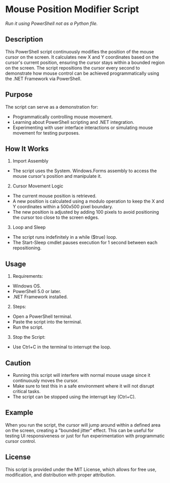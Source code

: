 #  Mouse Position Modifier Script

_Run it using PowerShell not as a Python file._

##   Description
This PowerShell script continuously modifies the position of the mouse cursor on the screen. It calculates new X and Y coordinates based on the cursor's current position, ensuring the cursor stays within a bounded region on the screen. The script repositions the cursor every second to demonstrate how mouse control can be achieved programmatically using the .NET Framework via PowerShell.

##  Purpose
The script can serve as a demonstration for:

- Programmatically controlling mouse movement.
- Learning about PowerShell scripting and .NET integration.
- Experimenting with user interface interactions or simulating mouse movement for testing purposes.

##  How It Works

1. Import Assembly
- The script uses the System. Windows.Forms assembly to access the mouse cursor's position and manipulate it.

2. Cursor Movement Logic

- The current mouse position is retrieved.
- A new position is calculated using a modulo operation to keep the X and Y coordinates within a 500x500 pixel boundary.
- The new position is adjusted by adding 100 pixels to avoid positioning the cursor too close to the screen edges.

3. Loop and Sleep

- The script runs indefinitely in a while ($true) loop.
- The Start-Sleep cmdlet pauses execution for 1 second between each repositioning.

##  Usage
1. Requirements:

- Windows OS.
- PowerShell 5.0 or later.
- .NET Framework installed.

2. Steps:

- Open a PowerShell terminal.
- Paste the script into the terminal.
- Run the script.

3. Stop the Script:

- Use Ctrl+C in the terminal to interrupt the loop.

##  Caution
- Running this script will interfere with normal mouse usage since it continuously moves the cursor.
- Make sure to test this in a safe environment where it will not disrupt critical tasks.
- The script can be stopped using the interrupt key (Ctrl+C).

##  Example

When you run the script, the cursor will jump around within a defined area on the screen, creating a "bounded jitter" effect. This can be useful for testing UI responsiveness or just for fun experimentation with programmatic cursor control.

##  License
This script is provided under the MIT License, which allows for free use, modification, and distribution with proper attribution.
